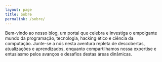 ```yaml
---
layout: page
title: Sobre
permalink: /sobre/
---
```


Bem-vindo ao nosso blog, um portal que celebra e investiga o empolgante mundo da programação, tecnologia, hacking ético e ciência da computação. Junte-se a nós nesta aventura repleta de descobertas, atualizações e aprendizados, enquanto compartilhamos nossa expertise e entusiasmo pelos avanços e desafios destas áreas dinâmicas.